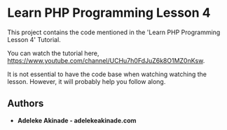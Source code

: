 # Learn PHP Programming Lesson 4

This project contains the code mentioned in the 'Learn PHP Programming Lesson 4' Tutorial.

You can watch the tutorial here, https://www.youtube.com/channel/UCHu7h0FdJuZ6k8O1MZ0nKsw.

It is not essential to have the code base when watching watching the lesson. However, it will probably help you follow along.

## Authors

* **Adeleke Akinade - adelekeakinade.com** 